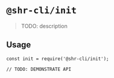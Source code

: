 # `@shr-cli/init`

> TODO: description

## Usage

```
const init = require('@shr-cli/init');

// TODO: DEMONSTRATE API
```
